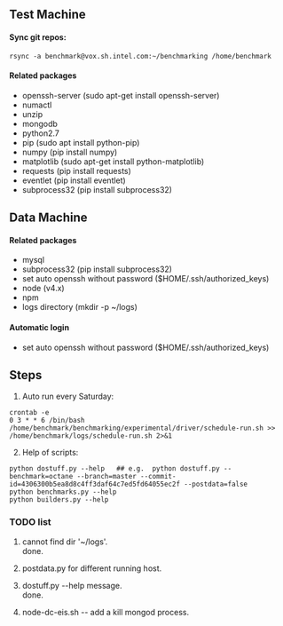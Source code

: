 ## Test Machine
#### Sync git repos:
```shell
rsync -a benchmark@vox.sh.intel.com:~/benchmarking /home/benchmark
```

#### Related packages 
* openssh-server (sudo apt-get install openssh-server)
* numactl
* unzip
* mongodb
* python2.7 
* pip (sudo apt install python-pip)
* numpy (pip install numpy)
* matplotlib (sudo apt-get install python-matplotlib)
* requests (pip install requests)
* eventlet (pip install eventlet)
* subprocess32 (pip install subprocess32)


## Data Machine
#### Related packages 
* mysql
* subprocess32 (pip install subprocess32)
* set auto openssh without password ($HOME/.ssh/authorized_keys)
* node (v4.x)
* npm
* logs directory (mkdir -p ~/logs)

#### Automatic login
* set auto openssh without password ($HOME/.ssh/authorized_keys)

## Steps ##

1. Auto run every Saturday:
```angular2
crontab -e
0 3 * * 6 /bin/bash  /home/benchmark/benchmarking/experimental/driver/schedule-run.sh >> /home/benchmark/logs/schedule-run.sh 2>&1 
```

2. Help of scripts:
```angular2
python dostuff.py --help   ## e.g.  python dostuff.py --benchmark=octane --branch=master --commit-id=4306300b5ea8d8c4ff3daf64c7ed5fd64055ec2f --postdata=false
python benchmarks.py --help
python builders.py --help
```  

### TODO list ###
1. cannot find dir '~/logs'.\
done.
2. postdata.py for different running host.

3. dostuff.py --help message.\
done.
4. node-dc-eis.sh -- add a kill mongod process.